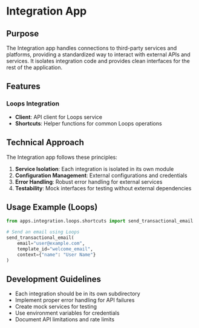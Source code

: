 # Integration App

## Purpose

The Integration app handles connections to third-party services and platforms, providing a standardized way to interact with external APIs and services. It isolates integration code and provides clean interfaces for the rest of the application.

## Features

### Loops Integration

- **Client**: API client for Loops service
- **Shortcuts**: Helper functions for common Loops operations

## Technical Approach

The Integration app follows these principles:

1. **Service Isolation**: Each integration is isolated in its own module
2. **Configuration Management**: External configurations and credentials
3. **Error Handling**: Robust error handling for external services
4. **Testability**: Mock interfaces for testing without external dependencies

## Usage Example (Loops)

```python
from apps.integration.loops.shortcuts import send_transactional_email

# Send an email using Loops
send_transactional_email(
    email="user@example.com",
    template_id="welcome_email",
    context={"name": "User Name"}
)
```

## Development Guidelines

- Each integration should be in its own subdirectory
- Implement proper error handling for API failures
- Create mock services for testing
- Use environment variables for credentials
- Document API limitations and rate limits

